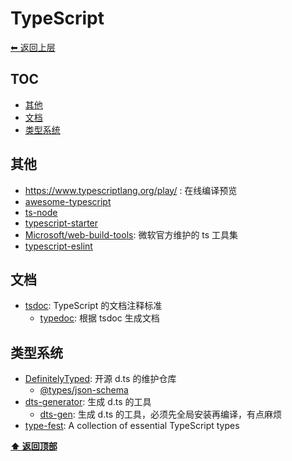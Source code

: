 <a name="top"></a>
# TypeScript

[⬅︎ 返回上层](../#typescript)

## TOC

<!-- MarkdownTOC GFM -->

- [其他](#其他)
- [文档](#文档)
- [类型系统](#类型系统)

<!-- /MarkdownTOC -->

## 其他

- https://www.typescriptlang.org/play/  : 在线编译预览
- [awesome-typescript](https://github.com/dzharii/awesome-typescript)
- [ts-node](https://github.com/TypeStrong/ts-node)
- [typescript-starter](https://github.com/bitjson/typescript-starter)
- [Microsoft/web-build-tools](https://github.com/Microsoft/web-build-tools): 微软官方维护的 ts 工具集
- [typescript-eslint](https://github.com/typescript-eslint/typescript-eslint)

## 文档

- [tsdoc](https://github.com/Microsoft/tsdoc): TypeScript 的文档注释标准
  - [typedoc](https://github.com/TypeStrong/typedoc): 根据 tsdoc 生成文档

## 类型系统

- [DefinitelyTyped](https://github.com/DefinitelyTyped/DefinitelyTyped): 开源 d.ts 的维护仓库
  - [@types/json-schema](https://github.com/kriszyp/json-schema)
- [dts-generator](https://github.com/SitePen/dts-generator): 生成 d.ts 的工具
  - [dts-gen](https://github.com/Microsoft/dts-gen): 生成 d.ts 的工具，必须先全局安装再编译，有点麻烦
- [type-fest](https://github.com/sindresorhus/type-fest): A collection of essential TypeScript types


**[⬆ 返回顶部](#top)**
